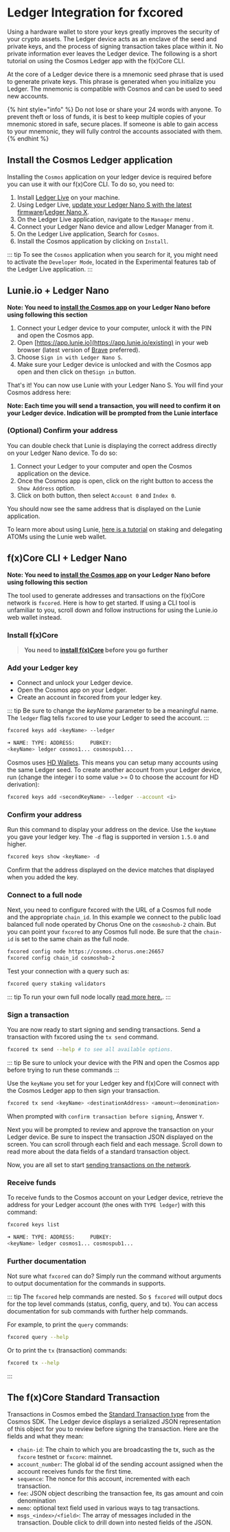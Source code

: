 # Ledger Integration for fxcored

Using a hardware wallet to store your keys greatly improves the security of your crypto assets. The Ledger device acts as an enclave of the seed and private keys, and the process of signing transaction takes place within it. No private information ever leaves the Ledger device. The following is a short tutorial on using the Cosmos Ledger app with the f(x)Core CLI.

At the core of a Ledger device there is a mnemonic seed phrase that is used to generate private keys. This phrase is generated when you initialize you Ledger. The mnemonic is compatible with Cosmos and can be used to seed new accounts.

{% hint style="info" %}
Do not lose or share your 24 words with anyone. To prevent theft or loss of funds, it is best to keep multiple copies of your mnemonic stored in safe, secure places. If someone is able to gain access to your mnemonic, they will fully control the accounts associated with them.
{% endhint %}

## Install the Cosmos Ledger application

Installing the `Cosmos` application on your ledger device is required before you can use it with our f(x)Core CLI. To do so, you need to:

1. Install [Ledger Live](https://shop.ledger.com/pages/ledger-live) on your machine.
2. Using Ledger Live, [update your Ledger Nano S with the latest firmware](https://support.ledger.com/hc/en-us/articles/360002731113-Update-device-firmware)/[Ledger Nano X](https://support.ledger.com/hc/en-us/articles/360018784134-Set-up-your-Ledger-Nano-X?docs=true).
3. On the Ledger Live application, navigate to the `Manager` menu .
4. Connect your Ledger Nano device and allow Ledger Manager from it.
5. On the Ledger Live application, Search for `Cosmos`.
6. Install the Cosmos application by clicking on `Install`.

::: tip To see the `Cosmos` application when you search for it, you might need to activate the `Developer Mode`, located in the Experimental features tab of the Ledger Live application. :::

## Lunie.io + Ledger Nano

**Note: You need to **[**install the Cosmos app**](ledger-integration-for-fxcored.md#install-the-cosmos-ledger-application)** on your Ledger Nano before using following this section**

1. Connect your Ledger device to your computer, unlock it with the PIN and open the Cosmos app.
2. Open [https://app.lunie.io](https://app.lunie.io/existing) in your web browser (latest version of [Brave](https://brave.com) preferred).
3. Choose `Sign in with Ledger Nano S`.
4. Make sure your Ledger device is unlocked and with the Cosmos app open and then click on the`Sign in` button.

That's it! You can now use Lunie with your Ledger Nano S. You will find your Cosmos address here:

**Note: Each time you will send a transaction, you will need to confirm it on your Ledger device. Indication will be prompted from the Lunie interface**

### (Optional) Confirm your address

You can double check that Lunie is displaying the correct address directly on your Ledger Nano device. To do so:

1. Connect your Ledger to your computer and open the Cosmos application on the device.
2. Once the Cosmos app is open, click on the right button to access the `Show Address` option.
3. Click on both button, then select `Account 0` and `Index 0`.

You should now see the same address that is displayed on the Lunie application.

To learn more about using Lunie, [here is a tutorial](https://medium.com/easy2stake/how-to-delegate-re-delegate-un-delegate-cosmos-atoms-with-the-lunie-web-wallet-eb72369e52db) on staking and delegating ATOMs using the Lunie web wallet.

## f(x)Core CLI + Ledger Nano

**Note: You need to **[**install the Cosmos app**](ledger-integration-for-fxcored.md#install-the-cosmos-ledger-application)** on your Ledger Nano before using following this section**

The tool used to generate addresses and transactions on the f(x)Core network is `fxcored`. Here is how to get started. If using a CLI tool is unfamiliar to you, scroll down and follow instructions for using the Lunie.io web wallet instead.

### Install f(x)Core

> **You need to **[**install f(x)Core**](https://github.com/falcons-x/fx-docs/blob/master/resources/installation.md)** before you go further**

### Add your Ledger key

* Connect and unlock your Ledger device.
* Open the Cosmos app on your Ledger.
* Create an account in fxcored from your ledger key.

::: tip Be sure to change the _keyName_ parameter to be a meaningful name. The `ledger` flag tells `fxcored` to use your Ledger to seed the account. :::

```bash
fxcored keys add <keyName> --ledger

➜ NAME: TYPE: ADDRESS:     PUBKEY:
<keyName> ledger cosmos1... cosmospub1...
```

Cosmos uses [HD Wallets](broken-reference). This means you can setup many accounts using the same Ledger seed. To create another account from your Ledger device, run (change the integer i to some value >= 0 to choose the account for HD derivation):

```bash
fxcored keys add <secondKeyName> --ledger --account <i>
```

### Confirm your address

Run this command to display your address on the device. Use the `keyName` you gave your ledger key. The `-d` flag is supported in version `1.5.0` and higher.

```bash
fxcored keys show <keyName> -d
```

Confirm that the address displayed on the device matches that displayed when you added the key.

### Connect to a full node

Next, you need to configure fxcored with the URL of a Cosmos full node and the appropriate `chain_id`. In this example we connect to the public load balanced full node operated by Chorus One on the `cosmoshub-2` chain. But you can point your `fxcored` to any Cosmos full node. Be sure that the `chain-id` is set to the same chain as the full node.

```bash
fxcored config node https://cosmos.chorus.one:26657
fxcored config chain_id cosmoshub-2
```

Test your connection with a query such as:

```bash
fxcored query staking validators
```

::: tip To run your own full node locally [read more here.](https://cosmos.network/docs/cosmos-hub/join-mainnet.html#setting-up-a-new-node). :::

### Sign a transaction

You are now ready to start signing and sending transactions. Send a transaction with fxcored using the `tx send` command.

```bash
fxcored tx send --help # to see all available options.
```

::: tip Be sure to unlock your device with the PIN and open the Cosmos app before trying to run these commands :::

Use the `keyName` you set for your Ledger key and f(x)Core will connect with the Cosmos Ledger app to then sign your transaction.

```bash
fxcored tx send <keyName> <destinationAddress> <amount><denomination>
```

When prompted with `confirm transaction before signing`, Answer `Y`.

Next you will be prompted to review and approve the transaction on your Ledger device. Be sure to inspect the transaction JSON displayed on the screen. You can scroll through each field and each message. Scroll down to read more about the data fields of a standard transaction object.

Now, you are all set to start [sending transactions on the network](broken-reference).

### Receive funds

To receive funds to the Cosmos account on your Ledger device, retrieve the address for your Ledger account (the ones with `TYPE ledger`) with this command:

```bash
fxcored keys list

➜ NAME: TYPE: ADDRESS:     PUBKEY:
<keyName> ledger cosmos1... cosmospub1...
```

### Further documentation

Not sure what `fxcored` can do? Simply run the command without arguments to output documentation for the commands in supports.

::: tip The `fxcored` help commands are nested. So `$ fxcored` will output docs for the top level commands (status, config, query, and tx). You can access documentation for sub commands with further help commands.

For example, to print the `query` commands:

```bash
fxcored query --help
```

Or to print the `tx` (transaction) commands:

```bash
fxcored tx --help
```

:::

## The f(x)Core Standard Transaction

Transactions in Cosmos embed the [Standard Transaction type](https://godoc.org/github.com/cosmos/cosmos-sdk/x/auth#StdTx) from the Cosmos SDK. The Ledger device displays a serialized JSON representation of this object for you to review before signing the transaction. Here are the fields and what they mean:

* `chain-id`: The chain to which you are broadcasting the tx, such as the `fxcore` testnet or `fxcore`: mainnet.
* `account_number`: The global id of the sending account assigned when the account receives funds for the first time.
* `sequence`: The nonce for this account, incremented with each transaction.
* `fee`: JSON object describing the transaction fee, its gas amount and coin denomination
* `memo`: optional text field used in various ways to tag transactions.
* `msgs_<index>/<field>`: The array of messages included in the transaction. Double click to drill down into nested fields of the JSON.
